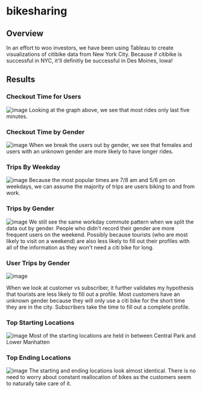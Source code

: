 # bikesharing

## Overview
In an effort to woo investors, we have been using Tableau to create visualizations of citibike data from New York City.  Because if citibike is successful in NYC, it'll definitly be successful in Des Moines, Iowa!

## Results

### Checkout Time for Users
![image](https://user-images.githubusercontent.com/79211628/121733214-d3bb6900-cab8-11eb-9029-9b9eb5246968.png)
Looking at the graph above, we see that most rides only last five minutes.

### Checkout Time by Gender
![image](https://user-images.githubusercontent.com/79211628/121733491-2b59d480-cab9-11eb-88a6-a92b6f1dd1a2.png)
When we break the users out by gender, we see that females and users with an unknown gender are more likely to have longer rides.

### Trips By Weekday
![image](https://user-images.githubusercontent.com/79211628/121733652-5fcd9080-cab9-11eb-9a96-382b55643eeb.png)
Because the most popular times are 7/8 am and 5/6 pm on weekdays, we can assume the majority of trips are users biking to and from work.

### Trips by Gender
![image](https://user-images.githubusercontent.com/79211628/121733846-a1f6d200-cab9-11eb-9d1a-ca3145c6c0af.png)
We still see the same workday commute pattern when we split the data out by gender.  People who didn't record their gender are more frequent users on the weekend.  Possibly because tourists (who are most likely to visit on a weekend) are also less likely to fill out their profiles with all of the information as they won't need a citi bike for long.

### User Trips by Gender
![image](https://user-images.githubusercontent.com/79211628/121734026-d5d1f780-cab9-11eb-8036-e4f993efe3c2.png)

When we look at customer vs subscriber, it further validates my hypothesis that tourists are less likely to fill out a profile.  Most customers have an unknown gender because they will only use a citi bike for the short time they are in the city.  Subscribers take the time to fill out a complete profile.

### Top Starting Locations
![image](https://user-images.githubusercontent.com/79211628/121734266-25b0be80-caba-11eb-991a-7e321ad573a6.png)
Most of the starting locations are held in between Central Park and Lower Manhatten

### Top Ending Locations
![image](https://user-images.githubusercontent.com/79211628/121734419-601a5b80-caba-11eb-9e44-169633527c30.png)
The starting and ending locations look almost identical.  There is no need to worry about constant reallocation of bikes as the customers seem to naturally take care of it.


